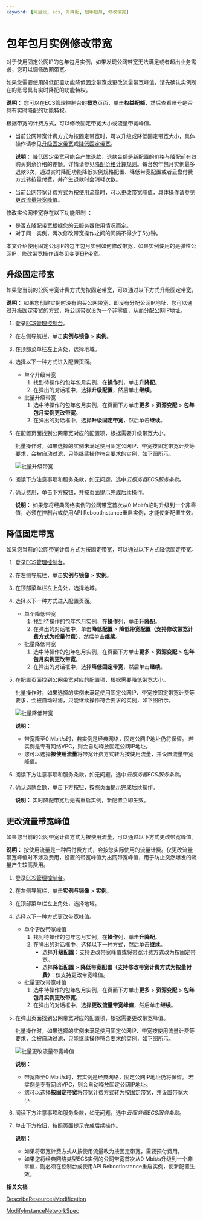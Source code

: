 ```yaml
---
keyword: [阿里云, ecs, 升降配, 包年包月, 修改带宽]
---
```


# 包年包月实例修改带宽

对于使用固定公网IP的包年包月实例，如果发现公网带宽无法满足或者超出业务需求，您可以调修改网带宽。

如果您需要使用降低配置功能降低固定带宽或更改流量带宽峰值，请先确认实例所在的账号具有实时降配的功能特权。

**说明：** 您可以在ECS管理控制台的**概览**页面，单击**权益配额**，然后查看账号是否具有实时降配的功能特权。

根据带宽的计费方式，可以修改固定带宽大小或流量带宽峰值。

-   当前公网带宽计费方式为按固定带宽时，可以升级或降低固定带宽大小，具体操作请参见[升级固定带宽](#section_bkh_ae1_b9z)或[降低固定带宽](#section_kyj_eqr_tlx)。

    **说明：** 降低固定带宽可能会产生退款，退款金额是新配置的价格与降配前有效购买剩余价格的差额。详情请参见[降配价格计算规则](https://help.aliyun.com/document_detail/65679.html)。每台包年包月实例最多退款3次，通过实时降配功能降低实例规格配置、降低带宽配置或者云盘付费方式转按量付费，并产生退款时会消耗次数。

-   当前公网带宽计费方式为按使用流量时，可以更改带宽峰值，具体操作请参见[更改流量带宽峰值](#section_6xv_wol_5qb)。

修改实公网带宽存在以下功能限制 ：

-   是否支降配带宽根据您的云服务器使用情况而定。
-   对于同一实例，两次修改带宽操作之间的间隔不得少于5分钟。

本文介绍使用固定公网IP的包年包月实例如何修改带宽，如果实例使用的是弹性公网IP，修改带宽操作请参见[变更EIP带宽](/cn.zh-CN/实例/升降配实例/变更EIP带宽.md)。

## 升级固定带宽

如果您当前的公网带宽计费方式为按固定带宽，可以通过以下方式升级固定带宽。

**说明：** 如果您创建实例时没有购买公网带宽，即没有分配公网IP地址，您可以通过升级固定带宽的方式，将公网带宽设为一个非零值，从而分配公网IP地址。

1.  登录[ECS管理控制台](https://ecs.console.aliyun.com)。

2.  在左侧导航栏，单击**实例与镜像** \> **实例**。

3.  在顶部菜单栏左上角处，选择地域。

4.  选择以下一种方式进入配置页面。

    -   单个升级带宽
        1.  找到待操作的包年包月实例，在**操作**列，单击**升降配**。
        2.  在弹出的对话框中，选择**升级配置**，然后单击**继续**。
    -   批量升级带宽
        1.  选中待操作的包年包月实例，在页面下方单击**更多** \> **资源变配** \> **包年包月实例更改带宽**。
        2.  在弹出的对话框中，选择**升级固定带宽**，然后单击**继续**。
5.  在配置页面找到公网带宽对应的配置项，根据需要升级带宽大小。

    批量操作时，如果选择的实例未满足使用固定公网IP、带宽按固定带宽计费等要求，会被自动过滤，只能继续操作符合要求的实例，如下图所示。

    ![批量升级带宽](https://static-aliyun-doc.oss-cn-hangzhou.aliyuncs.com/assets/img/zh-CN/2414359951/p135172.png)

6.  阅读下方注意事项和服务条款，如无问题，选中*云服务器ECS服务条款*。

7.  确认费用，单击下方按钮，并按页面提示完成后续操作。

    **说明：** 如果您将经典网络实例的公网带宽首次从0 Mbit/s临时升级到一个非零值，必须在控制台或使用API RebootInstance重启实例，才能使新配置生效。


## 降低固定带宽

如果您当前的公网带宽计费方式为按固定带宽，可以通过以下方式降低固定带宽。

1.  登录[ECS管理控制台](https://ecs.console.aliyun.com)。

2.  在左侧导航栏，单击**实例与镜像** \> **实例**。

3.  在顶部菜单栏左上角处，选择地域。

4.  选择以下一种方式进入配置页面。

    -   单个降低带宽
        1.  找到待操作的包年包月实例，在**操作**列，单击**升降配**。
        2.  在弹出的对话框中，单击**降低配置** \> **降低带宽配置（支持修改带宽计费方式为按量付费）**，然后单击**继续**。
    -   批量降低带宽
        1.  选中待操作的包年包月实例，在页面下方单击**更多** \> **资源变配** \> **包年包月实例更改带宽**。
        2.  在弹出的对话框中，选择**降低固定带宽**，然后单击**继续**。
5.  在配置页面找到公网带宽对应的配置项，根据需要降低带宽大小。

    批量操作时，如果选择的实例未满足使用固定公网IP、带宽按固定带宽计费等要求，会被自动过滤，只能继续操作符合要求的实例，如下图所示。

    ![批量降低带宽](https://static-aliyun-doc.oss-cn-hangzhou.aliyuncs.com/assets/img/zh-CN/3414359951/p135021.png)

    **说明：**

    -   带宽降至0 Mbit/s时，若实例是经典网络，固定公网IP地址仍将保留。 若实例是专有网络VPC，则会自动释放固定公网IP地址。
    -   您可以选择**按使用流量**将带宽计费方式转为按使用流量，并设置流量带宽峰值。
6.  阅读下方注意事项和服务条款，如无问题，选中*云服务器ECS服务条款*。

7.  确认退款金额，单击下方按钮，按照页面提示完成后续操作。

    **说明：** 实时降配带宽后无需重启实例，新配置立即生效。


## 更改流量带宽峰值

如果您当前的公网带宽计费方式为按使用流量，可以通过以下方式更改带宽峰值。

**说明：** 按使用流量是一种后付费方式，会按您实际使用的流量计费。仅更改流量带宽峰值时不涉及费用，设置的带宽峰值为出网带宽峰值，用于防止突然爆发的流量产生较高费用。

1.  登录[ECS管理控制台](https://ecs.console.aliyun.com)。

2.  在左侧导航栏，单击**实例与镜像** \> **实例**。

3.  在顶部菜单栏左上角处，选择地域。

4.  选择以下一种方式更改带宽峰值。

    -   单个更改带宽峰值
        1.  找到待操作的包年包月实例，在**操作**列，单击**升降配**。
        2.  在弹出的对话框中，选择以下一种方式，然后单击**继续**。
            -   选择**升级配置**：支持更改带宽峰值或将带宽计费方式改为按固定带宽。
            -   选择**降低配置** \> **降低带宽配置（支持修改带宽计费方式为按量付费）**：仅支持更改带宽峰值。
    -   批量更改带宽峰值
        1.  选中待操作的包年包月实例，在页面下方单击**更多** \> **资源变配** \> **包年包月实例更改带宽**。
        2.  在弹出的对话框中，选择**更改流量带宽峰值**，然后单击**继续**。
5.  在弹出页面找到公网带宽对应的配置项，根据需要更改带宽峰值。

    批量操作时，如果选择的实例未满足使用固定公网IP、带宽按使用流量计费等要求，会被自动过滤，只能继续操作符合要求的实例，如下图所示。

    ![批量更改流量带宽峰值](https://static-aliyun-doc.oss-cn-hangzhou.aliyuncs.com/assets/img/zh-CN/3414359951/p135057.png)

    **说明：**

    -   带宽降至0 Mbit/s时，若实例是经典网络，固定公网IP地址仍将保留。 若实例是专有网络VPC，则会自动释放固定公网IP地址。
    -   您可以选择**按固定带宽**将带宽计费方式转为按固定带宽，并设置带宽大小。
6.  阅读下方注意事项和服务条款，如无问题，选中*云服务器ECS服务条款*。

7.  单击下方按钮，按照页面提示完成后续操作。

    **说明：**

    -   如果将带宽计费方式从按使用流量改为按固定带宽，需要预付费用。
    -   如果您将经典网络类型ECS实例的公网带宽首次从0 Mbit/s升级到一个非零值，则必须在控制台或使用API RebootInstance重启实例，使新配置生效。

**相关文档**  


[DescribeResourcesModification](/cn.zh-CN/API参考/地域/DescribeResourcesModification.md)

[ModifyInstanceNetworkSpec](/cn.zh-CN/API参考/网络/ModifyInstanceNetworkSpec.md)

